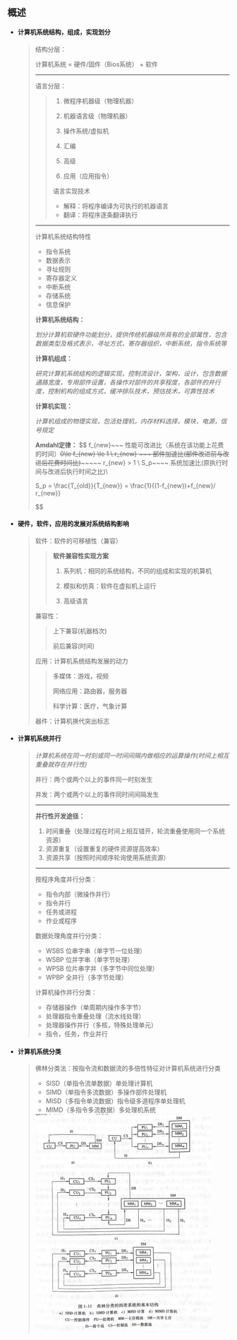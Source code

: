 ## 概述

- #### 计算机系统结构，组成，实现划分

  > 结构分层：
  >
  > 计算机系统  = 硬件/固件（Bios系统） + 软件 
  >
  > ---
  >
  > 语言分层：
  >
  > > 1. 微程序机器级（物理机器）
  > >
  > > 2. 机器语言级（物理机器）
  > > 3. 操作系统/虚拟机
  > > 4. 汇编
  > > 5. 高级
  > > 6. 应用（应用指令）
  > >
  > > 语言实现技术
  > >
  > > - 解释：将程序编译为可执行的机器语言
  > > - 翻译：将程序逐条翻译执行
  >
  > ---
  >
  > 计算机系统结构特性
  >
  > - 指令系统
  > - 数据表示
  > - 寻址规则
  > - 寄存器定义
  > - 中断系统
  > - 存储系统
  > - 信息保护
  >
  > **计算机系统结构：**
  >
  > *划分计算机软硬件功能划分，提供传统机器级所具有的全部属性，包含数据类型及格式表示，寻址方式，寄存器组织，中断系统，指令系统等*
  >
  > 
  >
  > **计算机组成：**
  >
  > *研究计算机系统结构的逻辑实现，控制流设计，架构，设计，包含数据通路宽度，专用部件设置，各操作对部件的共享程度，各部件的并行度，控制机构的组成方式，缓冲排队技术，预估技术，可靠性技术*
  >
  > 
  >
  > **计算机实现：**
  >
  > *计算机组成的物理实现，包活处理机，内存材料选择，模块，电源，信号规定*
  >
  >  
  >
  > **Amdahl定律：**
  > $$
  > f_{new}~~~ 性能可改进比（系统在该功能上花费的时间）~~~~0\le f_{new} \le 1  \\
  > r_{new} ~~~ 部件加速比(部件改进前与改进后花费时间比)~~~~~~~~~ r_{new} > 1   \\ 
  > S_p~~~~ 系统加速比(原执行时间与改进后执行时间之比)\\
  >  
  > S_p = \frac{T_{old}}{T_{new}} = \frac{1}{(1-f_{new})+f_{new}/ r_{new}}
  >  
  > $$
  > 

  

- #### 硬件，软件，应用的发展对系统结构影响

  > 软件：软件的可移植性（兼容）
  >
  > > **软件兼容性实现方案**
  > >
  > > 1. 系列机：相同的系统结构，不同的组成和实现的机算机
  > >
  > > 2. 模拟和仿真：软件在虚拟机上运行
  > >
  > > 3. 高级语言
  >
  > 兼容性：
  >
  > > 上下兼容(机器档次) 
  > >
  > > 前后兼容(时间)
  >
  > 应用：计算机系统结构发展的动力
  >
  > > 多媒体：游戏，视频
  > >
  > > 网络应用：路由器，服务器
  > >
  > > 科学计算：医疗，气象计算
  >
  > 器件：计算机换代突出标志

- #### 计算机系统并行

  > *计算机系统在同一时刻或同一时间间隔内做相应的运算操作(时间上相互重叠就存在并行性)*
  >
  > 并行：两个或两个以上的事件同一时刻发生
  >
  > 并发：两个或两个以上的事件同时间间隔发生
  >
  > ---
  >
  >  **并行性开发途径：**
  >
  > 1. 时间重叠（处理过程在时间上相互错开，轮流重叠使用同一个系统资源）
  > 2. 资源重复（设置重复的硬件资源提高效率）
  > 3. 资源共享（按照时间顺序轮询使用系统资源）
  >
  > ---
  >
  > 按程序角度并行分类：
  >
  > - 指令内部（微操作并行）
  > - 指令并行
  > - 任务或进程
  > - 作业或程序
  >
  > 数据处理角度并行分类：
  >
  > - WSBS 位串字串（单字节一位处理）
  > - WSBP 位并字串（单字节处理）
  > - WPSB 位片串字并（多字节中同位处理）
  > - WPBP 全并行（多字节处理）
  >
  > 计算机操作并行分类：
  >
  > - 存储器操作（单周期内操作多字节）
  > - 处理器指令重叠处理（流水线处理）
  > - 处理器操作并行（多核，特殊处理单元）
  > - 指令，任务，作业并行

- #### 计算机系统分类

  > 佛林分类法：按指令流和数据流的多倍性特征对计算机系统进行分类
  >
  > - SISD（单指令流单数据）单处理计算机
  > - SIMD（单指令多流数据）多操作部件处理机
  > - MISD（多指令单流数据）指令级多道程序单处理机
  > - MIMD（多指令多流数据）多处理机系统
  >
  > <img src="img/image-20220824202359261.png" alt="image-20220824202359261" style="zoom:50%;" /> 

  
  
  